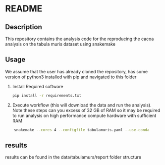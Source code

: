 # README

## Description

This repository contains the analysis code for the reproducing the cacoa analysis
on the tabula muris dataset using snakemake

## Usage

We assume that the user has already cloned the repository, has some version of python3 installed with pip and navigated to this folder

1. Install Required software 

    ```sh
    pip install -r requirements.txt
    ```
2. Execute workflow (this will download the data and run the analysis). Note these steps can you excess of 32 GB of RAM so it may be required to run analysis on high performance compute hardware with sufficient RAM

```sh
    snakemake --cores 4 --configfile tabulamuris.yaml --use-conda 
```

## results

results can be found in the data/tabulamurs/report folder structure
